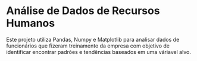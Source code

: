 # Análise de Dados de Recursos Humanos 

Este projeto utiliza Pandas, Numpy e Matplotlib para analisar dados de funcionários que fizeram treinamento da empresa com objetivo de identificar encontrar padrões e tendências baseados em uma váriavel alvo.